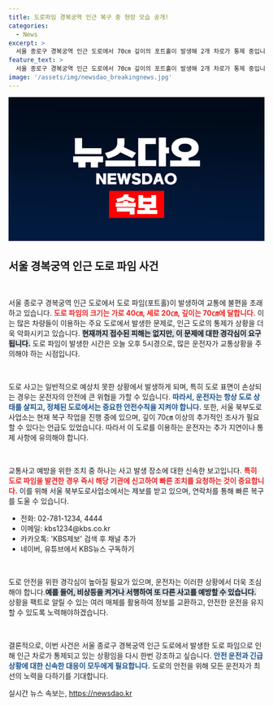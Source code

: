```yaml
---
title: 도로파임 경복궁역 인근 복구 중 현장 모습 공개!
categories:
  - News
excerpt: >
  서울 종로구 경복궁역 인근 도로에서 70㎝ 깊이의 포트홀이 발생해 2개 차로가 통제 중입니다. 현재 복구 작업이 진행 중이며, 추가 조사가 필요하다는 소식입니다. 안전에 유의하세요!
feature_text: >
  서울 종로구 경복궁역 인근 도로에서 70㎝ 깊이의 포트홀이 발생해 2개 차로가 통제 중입니다. 현재 복구 작업이 진행 중이며, 추가 조사가 필요하다는 소식입니다. 안전에 유의하세요!
image: '/assets/img/newsdao_breakingnews.jpg'
---
```


<p><img src="/assets/img/newsdao_breakingnews.jpg" alt="pcversion 속보" /></p>

<h2 data-ke-size="size26">서울 경복궁역 인근 도로 파임 사건</h2>

<p data-ke-size="size16">&nbsp;</p>

<p>서울 종로구 경복궁역 인근 도로에서 도로 파임(포트홀)이 발생하여 교통에 불편을 초래하고 있습니다. <b><span style="color: #ee2323;">도로 파임의 크기는 가로 40㎝, 세로 20㎝, 깊이는 70㎝에 달합니다.</span></b> 이는 많은 차량들이 이용하는 주요 도로에서 발생한 문제로, 인근 도로의 통제가 상황을 더욱 악화시키고 있습니다. <b><span style="background-color: #21538527;">현재까지 접수된 피해는 없지만, 이 문제에 대한 경각심이 요구됩니다.</span></b> 도로 파임이 발생한 시간은 오늘 오후 5시경으로, 많은 운전자가 교통상황을 주의해야 하는 시점입니다. </p>

<p data-ke-size="size16">&nbsp;</p>

<p>도로 사고는 일반적으로 예상치 못한 상황에서 발생하게 되며, 특히 도로 표면이 손상되는 경우는 운전자의 안전에 큰 위협을 가할 수 있습니다. <b><span style="color: #1a5490;">따라서, 운전자는 항상 도로 상태를 살피고, 정체된 도로에서는 중요한 안전수칙을 지켜야 합니다.</span></b> 또한, 서울 북부도로사업소는 현재 복구 작업을 진행 중에 있으며, 깊이 70㎝ 이상의 추가적인 조사가 필요할 수 있다는 언급도 있었습니다. 따라서 이 도로를 이용하는 운전자는 추가 지연이나 통제 사항에 유의해야 합니다.</p>

<p data-ke-size="size16">&nbsp;</p>

<p>교통사고 예방을 위한 조치 중 하나는 사고 발생 장소에 대한 신속한 보고입니다. <b><span style="color: #ee2323;">특히 도로 파임을 발견한 경우 즉시 해당 기관에 신고하여 빠른 조치를 요청하는 것이 중요합니다.</span></b> 이를 위해 서울 북부도로사업소에서는 제보를 받고 있으며, 연락처를 통해 빠른 복구를 도울 수 있습니다.</p>

<ul>
<li>전화: 02-781-1234, 4444</li>
<li>이메일: kbs1234@kbs.co.kr</li>
<li>카카오톡: 'KBS제보' 검색 후 채널 추가</li>
<li>네이버, 유튜브에서 KBS뉴스 구독하기</li>
</ul>

<p data-ke-size="size16">&nbsp;</p>

<p>도로 안전을 위한 경각심이 높아질 필요가 있으며, 운전자는 이러한 상황에서 더욱 조심해야 합니다.<b><span style="background-color: #21538527;">예를 들어, 비상등을 켜거나 서행하여 또 다른 사고를 예방할 수 있습니다.</span></b> 상황을 팩트로 알릴 수 있는 여러 매체를 활용하여 정보를 교환하고, 안전한 운전을 유지할 수 있도록 노력해야하겠습니다. </p>

<p data-ke-size="size16">&nbsp;</p>

<p>결론적으로, 이번 사건은 서울 종로구 경복궁역 인근 도로에서 발생한 도로 파임으로 인해 인근 차로가 통제되고 있는 상황임을 다시 한번 강조하고 싶습니다. <b><span style="color: #1a5490;">안전 운전과 긴급 상황에 대한 신속한 대응이 모두에게 필요합니다.</span></b> 도로의 안전을 위해 모든 운전자가 최선의 노력을 다하기를 기대합니다.</p>
실시간 뉴스 속보는, <a href="https://newsdao.kr" rel="dofollow">https://newsdao.kr</a>


